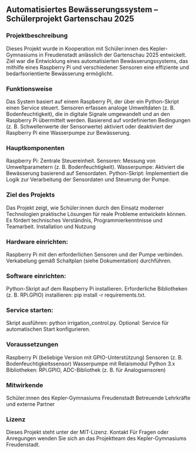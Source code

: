 ## Automatisiertes Bewässerungssystem – Schülerprojekt Gartenschau 2025
### Projektbeschreibung
Dieses Projekt wurde in Kooperation mit Schüler:innen des Kepler-Gymnasiums in Freudenstadt anlässlich der Gartenschau 2025 entwickelt. Ziel war die Entwicklung eines automatisierten Bewässerungssystems, das mithilfe eines Raspberry Pi und verschiedener Sensoren eine effiziente und bedarfsorientierte Bewässerung ermöglicht.
### Funktionsweise
Das System basiert auf einem Raspberry Pi, der über ein Python-Skript einen Service steuert. Sensoren erfassen analoge Umweltdaten (z. B. Bodenfeuchtigkeit), die in digitale Signale umgewandelt und an den Raspberry Pi übermittelt werden. Basierend auf vordefinierten Bedingungen (z. B. Schwellenwerte der Sensorwerte) aktiviert oder deaktiviert der Raspberry Pi eine Wasserpumpe zur Bewässerung.
### Hauptkomponenten

Raspberry Pi: Zentrale Steuereinheit.
Sensoren: Messung von Umweltparametern (z. B. Bodenfeuchtigkeit).
Wasserpumpe: Aktiviert die Bewässerung basierend auf Sensordaten.
Python-Skript: Implementiert die Logik zur Verarbeitung der Sensordaten und Steuerung der Pumpe.

### Ziel des Projekts
Das Projekt zeigt, wie Schüler:innen durch den Einsatz moderner Technologien praktische Lösungen für reale Probleme entwickeln können. Es fördert technisches Verständnis, Programmierkenntnisse und Teamarbeit.
Installation und Nutzung

### Hardware einrichten:
Raspberry Pi mit den erforderlichen Sensoren und der Pumpe verbinden.
Verkabelung gemäß Schaltplan (siehe Dokumentation) durchführen.


### Software einrichten:
Python-Skript auf dem Raspberry Pi installieren.
Erforderliche Bibliotheken (z. B. RPi.GPIO) installieren: pip install -r requirements.txt.


### Service starten:
Skript ausführen: python irrigation_control.py.
Optional: Service für automatischen Start konfigurieren.



### Voraussetzungen

Raspberry Pi (beliebige Version mit GPIO-Unterstützung)
Sensoren (z. B. Bodenfeuchtigkeitssensor)
Wasserpumpe mit Relaismodul
Python 3.x
Bibliotheken: RPi.GPIO, ADC-Bibliothek (z. B. für Analogsensoren)

### Mitwirkende

Schüler:innen des Kepler-Gymnasiums Freudenstadt
Betreuende Lehrkräfte und externe Partner

### Lizenz
Dieses Projekt steht unter der MIT-Lizenz.
Kontakt
Für Fragen oder Anregungen wenden Sie sich an das Projektteam des Kepler-Gymnasiums Freudenstadt.




